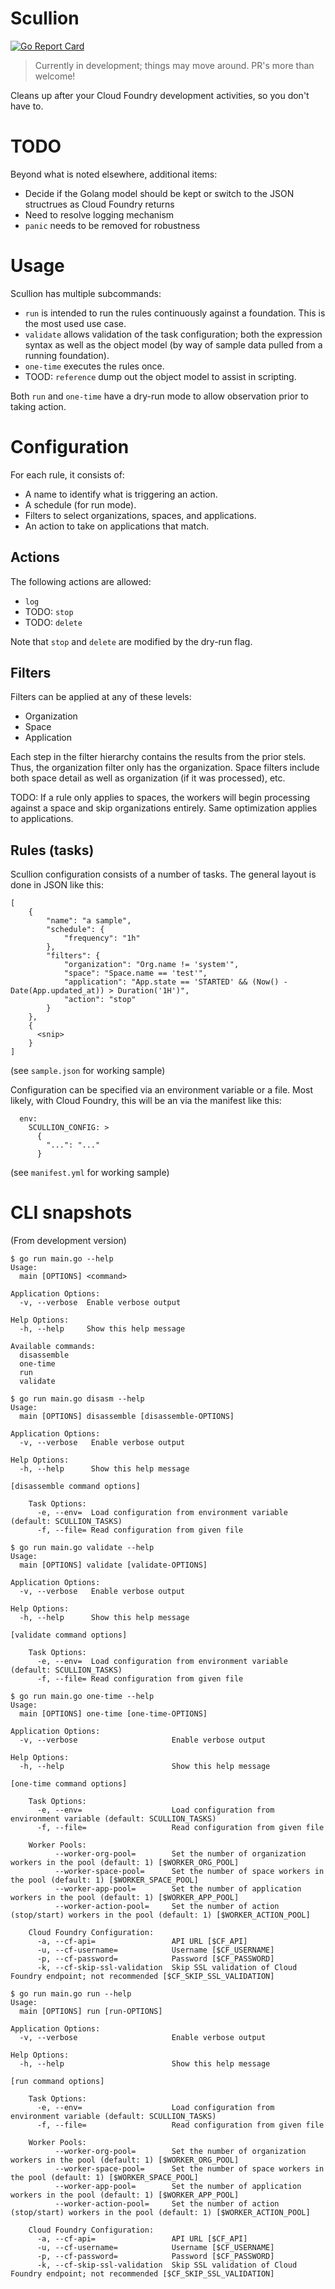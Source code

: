# Scullion

[![Go Report Card](https://goreportcard.com/badge/github.com/a2geek/scullion)](https://goreportcard.com/report/github.com/a2geek/scullion)

> Currently in development; things may move around. PR's more than welcome!

Cleans up after your Cloud Foundry development activities, so you don't have to.

# TODO

Beyond what is noted elsewhere, additional items:
* Decide if the Golang model should be kept or switch to the JSON structrues as Cloud Foundry returns
* Need to resolve logging mechanism
* `panic` needs to be removed for robustness

# Usage

Scullion has multiple subcommands:

* `run` is intended to run the rules continuously against a foundation. This is the most used use case.
* `validate` allows validation of the task configuration; both the expression syntax as well as the object model (by way of sample data pulled from a running foundation).
* `one-time` executes the rules once.
* TOOD: `reference` dump out the object model to assist in scripting.

Both `run` and `one-time` have a dry-run mode to allow observation prior to taking action.

# Configuration

For each rule, it consists of:

* A name to identify what is triggering an action.
* A schedule (for run mode).
* Filters to select organizations, spaces, and applications.
* An action to take on applications that match.

## Actions

The following actions are allowed:

* `log`
* TODO: `stop`
* TODO: `delete`

Note that `stop` and `delete` are modified by the dry-run flag.

## Filters

Filters can be applied at any of these levels:

* Organization
* Space
* Application

Each step in the filter hierarchy contains the results from the prior stels. Thus, the organization filter only has the organization. Space filters include both space detail as well as organization (if it was processed), etc.

TODO: If a rule only applies to spaces, the workers will begin processing against a space and skip organizations entirely. Same optimization applies to applications.

## Rules (tasks)

Scullion configuration consists of a number of tasks.  The general layout is done in JSON like this:

```
[
    {
        "name": "a sample",
        "schedule": {
            "frequency": "1h"
        },
        "filters": {
            "organization": "Org.name != 'system'",
            "space": "Space.name == 'test'",
            "application": "App.state == 'STARTED' && (Now() - Date(App.updated_at)) > Duration('1H')",
            "action": "stop"
        }
    },
    {
      <snip>
    }
]
```

(see `sample.json` for working sample)

Configuration can be specified via an environment variable or a file. Most likely, with Cloud Foundry, this will be an via the manifest like this:

```
  env:
    SCULLION_CONFIG: >
      {
        "...": "..."
      }
```

(see `manifest.yml` for working sample)

# CLI snapshots

(From development version)

```
$ go run main.go --help
Usage:
  main [OPTIONS] <command>

Application Options:
  -v, --verbose  Enable verbose output

Help Options:
  -h, --help     Show this help message

Available commands:
  disassemble
  one-time
  run
  validate
```

```
$ go run main.go disasm --help
Usage:
  main [OPTIONS] disassemble [disassemble-OPTIONS]

Application Options:
  -v, --verbose   Enable verbose output

Help Options:
  -h, --help      Show this help message

[disassemble command options]

    Task Options:
      -e, --env=  Load configuration from environment variable (default: SCULLION_TASKS)
      -f, --file= Read configuration from given file
```

```
$ go run main.go validate --help
Usage:
  main [OPTIONS] validate [validate-OPTIONS]

Application Options:
  -v, --verbose   Enable verbose output

Help Options:
  -h, --help      Show this help message

[validate command options]

    Task Options:
      -e, --env=  Load configuration from environment variable (default: SCULLION_TASKS)
      -f, --file= Read configuration from given file
```

```
$ go run main.go one-time --help
Usage:
  main [OPTIONS] one-time [one-time-OPTIONS]

Application Options:
  -v, --verbose                     Enable verbose output

Help Options:
  -h, --help                        Show this help message

[one-time command options]

    Task Options:
      -e, --env=                    Load configuration from environment variable (default: SCULLION_TASKS)
      -f, --file=                   Read configuration from given file

    Worker Pools:
          --worker-org-pool=        Set the number of organization workers in the pool (default: 1) [$WORKER_ORG_POOL]
          --worker-space-pool=      Set the number of space workers in the pool (default: 1) [$WORKER_SPACE_POOL]
          --worker-app-pool=        Set the number of application workers in the pool (default: 1) [$WORKER_APP_POOL]
          --worker-action-pool=     Set the number of action (stop/start) workers in the pool (default: 1) [$WORKER_ACTION_POOL]

    Cloud Foundry Configuration:
      -a, --cf-api=                 API URL [$CF_API]
      -u, --cf-username=            Username [$CF_USERNAME]
      -p, --cf-password=            Password [$CF_PASSWORD]
      -k, --cf-skip-ssl-validation  Skip SSL validation of Cloud Foundry endpoint; not recommended [$CF_SKIP_SSL_VALIDATION]
```

```
$ go run main.go run --help
Usage:
  main [OPTIONS] run [run-OPTIONS]

Application Options:
  -v, --verbose                     Enable verbose output

Help Options:
  -h, --help                        Show this help message

[run command options]

    Task Options:
      -e, --env=                    Load configuration from environment variable (default: SCULLION_TASKS)
      -f, --file=                   Read configuration from given file

    Worker Pools:
          --worker-org-pool=        Set the number of organization workers in the pool (default: 1) [$WORKER_ORG_POOL]
          --worker-space-pool=      Set the number of space workers in the pool (default: 1) [$WORKER_SPACE_POOL]
          --worker-app-pool=        Set the number of application workers in the pool (default: 1) [$WORKER_APP_POOL]
          --worker-action-pool=     Set the number of action (stop/start) workers in the pool (default: 1) [$WORKER_ACTION_POOL]

    Cloud Foundry Configuration:
      -a, --cf-api=                 API URL [$CF_API]
      -u, --cf-username=            Username [$CF_USERNAME]
      -p, --cf-password=            Password [$CF_PASSWORD]
      -k, --cf-skip-ssl-validation  Skip SSL validation of Cloud Foundry endpoint; not recommended [$CF_SKIP_SSL_VALIDATION]
```